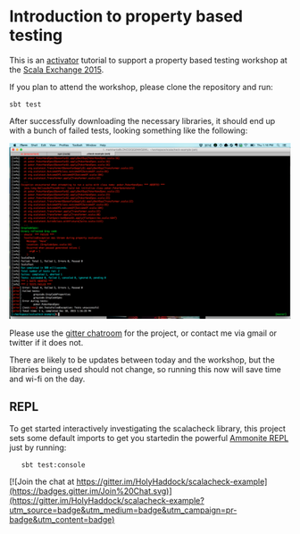 # Introduction to property based testing

This is an [activator](https://typesafe.com/activator) tutorial to support a property based testing workshop at the [Scala Exchange 2015](http://scala.exchange).

If you plan to attend the workshop, please clone the repository and run:

```
sbt test
```

After successfully downloading the necessary libraries, it should end up with a bunch of failed tests, looking something like the following:

![Image of a successful sbt test](/images/scalacheck-example-image.png)

Please use the [gitter chatroom](https://gitter.im/HolyHaddock/scalacheck-example) for the project, or contact me via gmail or twitter if it does not.

There are likely to be updates between today and the workshop, but the libraries being used should not change, so running this now will save time and wi-fi on the day.

## REPL

To get started interactively investigating the scalacheck library, this project sets some default imports to get you startedin  the powerful [Ammonite REPL](https://lihaoyi.github.io/Ammonite/#Ammonite-REPL) just by running:

```
   sbt test:console
```



[![Join the chat at https://gitter.im/HolyHaddock/scalacheck-example](https://badges.gitter.im/Join%20Chat.svg)](https://gitter.im/HolyHaddock/scalacheck-example?utm_source=badge&utm_medium=badge&utm_campaign=pr-badge&utm_content=badge)
